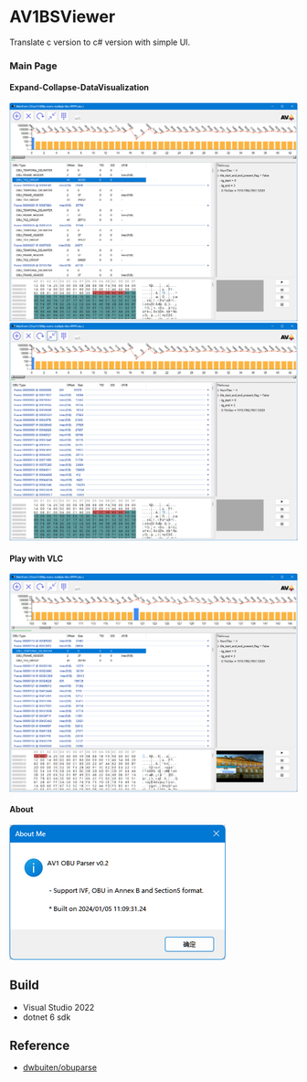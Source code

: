 # AV1BSViewer

Translate c version to c# version with simple UI.

### Main Page
#### Expand-Collapse-DataVisualization
![main](docs/MainFrame.png)
![main-collapse](docs/MainFrame-collapse.png)

#### Play with VLC
![play](docs/MainFrameWithPlayer.png)

#### About
![about](docs/about.png)

## Build
 - Visual Studio 2022 
 - dotnet 6 sdk

## Reference
 * [dwbuiten/obuparse](https://github.com/dwbuiten/obuparse)

